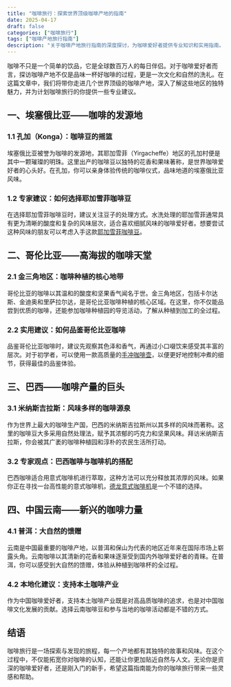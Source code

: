 ```yaml
---
title: "咖啡旅行：探索世界顶级咖啡产地的指南"
date: 2025-04-17
draft: false
categories: ["咖啡旅行"]
tags: ["咖啡产地旅行指南"]
description: "关于咖啡产地旅行指南的深度探讨，为咖啡爱好者提供专业知识和实用指南。"
---
```


咖啡不只是一个简单的饮品，它是全球数百万人的每日伴侣。对于咖啡爱好者而言，探访咖啡产地不仅是品味一杯好咖啡的过程，更是一次文化和自然的洗礼。在这篇文章中，我们将带你走进几个世界顶级的咖啡产地，深入了解这些地区的独特魅力，并为计划咖啡旅行的你提供一些专业建议。

## 一、埃塞俄比亚——咖啡的发源地

### 1.1 孔加（Konga）：咖啡豆的摇篮

埃塞俄比亚被誉为咖啡的发源地，其耶加雪菲（Yirgacheffe）地区的孔加村便是其中一颗璀璨的明珠。这里出产的咖啡豆以独特的花香和果味著称，是世界咖啡爱好者的心头好。在孔加，你可以亲身体验传统的咖啡仪式，品味地道的埃塞俄比亚风味。

### 1.2 专家建议：如何选择耶加雪菲咖啡豆

在选择耶加雪菲咖啡豆时，建议关注豆子的处理方式。水洗处理的耶加雪菲通常具有更为清晰的酸度和复杂的风味层次，适合喜欢细腻风味的咖啡爱好者。想要尝试这种风味的朋友可以考虑入手这款[耶加雪菲咖啡豆](https://www.amazon.com/dp/B07Q7ZC7RT?tag=coffeeprism-20)。

## 二、哥伦比亚——高海拔的咖啡天堂

### 2.1 金三角地区：咖啡种植的核心地带

哥伦比亚的咖啡以其温和的酸度和坚果香气闻名于世。金三角地区，包括卡尔达斯、金迪奥和里萨拉尔达，是哥伦比亚咖啡种植的核心区域。在这里，你不仅能品尝到优质的咖啡，还能参加咖啡种植园的导览活动，了解从种植到加工的全过程。

### 2.2 实用建议：如何品鉴哥伦比亚咖啡

品鉴哥伦比亚咖啡时，建议先观察其色泽和香气，再通过小口啜饮来感受其丰富的层次。对于初学者，可以使用一款高质量的[手冲咖啡壶](https://www.amazon.com/dp/B01LKP3H72?tag=coffeeprism-20)，以便更好地控制冲煮的细节，获得最佳的品鉴体验。

## 三、巴西——咖啡产量的巨头

### 3.1 米纳斯吉拉斯：风味多样的咖啡源泉

作为世界上最大的咖啡生产国，巴西的米纳斯吉拉斯州以其多样的风味而著称。这里的咖啡豆大多采用自然处理法，赋予其浓郁的巧克力和坚果风味。拜访米纳斯吉拉斯，你会被其广袤的咖啡种植园和淳朴的农民生活所打动。

### 3.2 专家观点：巴西咖啡与咖啡机的搭配

巴西咖啡适合用意式咖啡机进行萃取，这种方法可以充分释放其浓厚的风味。如果你正在寻找一台高性能的意式咖啡机，[德龙意式咖啡机](https://www.amazon.com/dp/B07PN2T6TL?tag=coffeeprism-20)是一个不错的选择。

## 四、中国云南——新兴的咖啡力量

### 4.1 普洱：大自然的馈赠

云南是中国最重要的咖啡产地，以普洱和保山为代表的地区近年来在国际市场上崭露头角。云南咖啡以其清新的花香和果味逐渐受到国内外咖啡爱好者的青睐。在普洱，你可以感受到大自然的馈赠，体验从种植到咖啡杯的全过程。

### 4.2 本地化建议：支持本土咖啡产业

作为中国咖啡爱好者，支持本土咖啡产业既是对高品质咖啡的追求，也是对中国咖啡文化发展的贡献。选择云南咖啡豆和参与当地的咖啡活动都是不错的方式。

## 结语

咖啡旅行是一场探索与发现的旅程，每一个产地都有其独特的故事和风味。在这个过程中，不仅能拓宽你对咖啡的认知，还能让你更加贴近自然与人文。无论你是资深的咖啡爱好者，还是刚入门的新手，希望这篇指南能为你的咖啡旅行带来一些灵感和帮助。